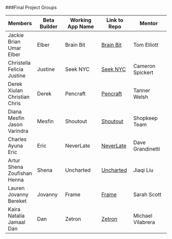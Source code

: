 ###Final Project Groups

|Members|Beta Builder|Working App Name|Link to Repo|Mentor|
|---|---|---|---|---|
|Jackie <br> Brian <br> Umar <br> Elber|Elber|Brain Bit|[Brain Bit](https://github.com/bblanco1/ARZombies)|Tom Elliott|
|Christella <br> Felicia <br> Justine|Justine|Seek NYC|[Seek NYC](https://github.com/JustineKay/SeekNYC)|Cameron Spickert|
|Derek <br> Xiulan <br> Christian <br> Chris|Derek|Pencraft|[Pencraft](https://github.com/Derek316x/unit-3-final-project)|Tanner Welsh|
|Diana <br> Mesfin <br> Jason <br> Varindra|Mesfin|Shoutout|[Shoutout](https://github.com/mesbekmek/Shoutout)|Shopkeep Team|
|Charles <br> Ayuna <br> Eric|Eric|NeverLate|[NeverLate](https://github.com/ayunav/NeverLateApp)|Dave Grandinetti|
|Artur <br> Shena <br> Zoufishan <br> Henna|Shena|Uncharted|[Uncharted](https://github.com/xhenna92/unit-3-final-project)|Jiaqi Liu|
|Lauren <br> Jovanny <br> Bereket|Jovanny|Frame|[Frame](https://github.com/JovannyEspinal/Frame)|Sarah Scott|
|Kaira <br> Natalia <br> Jamaal <br> Dan|Dan|Zetron|[Zetron](https://github.com/NataliaEstrella/unit-3-final-project)|Michael Vilabrera|

 
